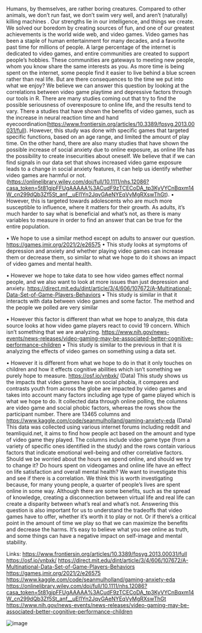 Humans, by themselves, are rather boring creatures. Compared to other animals, we don’t run fast, we don’t swim very well, and aren’t (naturally) killing machines . Our strengths lie in our intelligence, and things we create. We solved our boredom by creating sources of fun, and one of our greatest achievements is the world wide web, and video games. Video games has been a staple of human entertainment for many decades, and a favorite past time for millions of people. A large percentage of the internet is dedicated to video games, and entire communities are created to support people’s hobbies. These communities are gateways to meeting new people, whom you know share the same interests as you. As more time is being spent on the internet, some people find it easier to live behind a blue screen rather than real life. But are there consequences to the time we put into what we enjoy? We believe we can answer this question by looking at the correlations between video game playtime and depressive factors through our tools in R. There are many studies coming out that try to find the possible seriousness of overexposure to online life, and the results tend to vary. There a studies that have shown the benefits of video games, such as the increase in neural reaction time and hand eyecoordination(https://www.frontiersin.org/articles/10.3389/fpsyg.2013.00031/full). However, this study was done with specific games that targeted specific functions, based on an age range, and limited the amount of play time. On the other hand, there are also many studies that have shown the possible increase of social anxiety due to online exposure, as online life has the possibility to create insecurities about oneself. 
We believe that if we can find signals in our data set that shows increased video game exposure leads to a change in social anxiety features, it can help us identify whether video games are harmful or not. (https://onlinelibrary.wiley.com/doi/full/10.1111/nhs.12086?casa_token=5t81gjpFFUgAAAAA%3ACudF9zTCECoDA_tp3KyVYCnBqxm14W_cn299dQb3Zf5St_anf__uEl1Yn2JqyGAeNYEqVyMgRXswThGt). 
•	However, this is targeted towards adolescents who are much more susceptible to influence, where it matters for their growth. As adults, it’s much harder to say what is beneficial and what’s not, as there is many variables to measure in order to find an answer that can be true for the entire population. 

•	We hope to use a similar method except on adults to answer our question. 
https://games.jmir.org/2021/2/e26575
•	This study looks at symptoms of depression and anxiety and whether playing video games can increase them or decrease them, so similar to what we hope to do it shows an impact of video games and mental health. 

•	However we hope to take data to see how video games effect normal people, and we also want to look at more issues than just depression and anxiety. 
 https://direct.mit.edu/dint/article/3/4/606/107672/A-Multinational-Data-Set-of-Game-Players-Behaviors
•	This study is similar in that it interacts with data between video games and some factor. The method and the people we polled are very similar 

•	However this factor is different than what we hope to analyze, this data source looks at how video game players react to covid 19 concern. Which isn’t something that we are analyzing.
https://www.nih.gov/news-events/news-releases/video-gaming-may-be-associated-better-cognitive-performance-children
•	This study is similar to the previous in that it is analyzing the effects of video games on something using a data set. 

•	However it is different from what we hope to do in that it only touches on children and how it effects cognitive abilities which isn’t something we purely hope to measure. 
https://osf.io/vnbxk/
(Data)
This study shows us the impacts that video games have on social phobia, it compares and contrasts youth from across the globe are impacted by video games and takes into account many factors including age type of game played which is what we hope to do. 
It collected data through online polling, the columns are video game and social phobic factors, whereas the rows show the participant number. There are 13465 columns and 
https://www.kaggle.com/code/seanmulholland/gaming-anxiety-eda
(Data)
This data was collected using various internet forums including reddit and teamliquid.net, it aims to find how people act based on the amount and type of video game they played. The columns include video game type (from a variety of specific ones identified in the study) and the rows contain various factors that indicate emotional well-being and other correlative factors. 
 Should we be worried about the hours we spend online, and should we try to change it? Do hours spent on videogames and online life have an effect on life satisfaction and overall mental health? We want to investigate this and see if there is a correlation. We think this is worth investigating because, for many young people, a quarter of people’s lives are spent online in some way. Although there are some benefits, such as the spread of knowledge, creating a disconnection between virtual life and real life can create a disparity between what’s real and what’s not. Answering this question is also important for us to understand the tradeoffs that video games have to offer, whether it’s worth it to play or not. Or if there’s a critical point in the amount of time we play so that we can maximize the benefits and decrease the harms. It’s easy to believe what you see online as truth, and some things can have a negative impact on self-image and mental stability. 

Links:
https://www.frontiersin.org/articles/10.3389/fpsyg.2013.00031/full
https://osf.io/vnbxk/
https://direct.mit.edu/dint/article/3/4/606/107672/A-Multinational-Data-Set-of-Game-Players-Behaviors
https://games.jmir.org/2021/2/e26575
https://www.kaggle.com/code/seanmulholland/gaming-anxiety-eda
https://onlinelibrary.wiley.com/doi/full/10.1111/nhs.12086?casa_token=5t81gjpFFUgAAAAA%3ACudF9zTCECoDA_tp3KyVYCnBqxm14W_cn299dQb3Zf5St_anf__uEl1Yn2JqyGAeNYEqVyMgRXswThGt
https://www.nih.gov/news-events/news-releases/video-gaming-may-be-associated-better-cognitive-performance-children

![image](https://user-images.githubusercontent.com/108840217/233869458-3aba677c-a0e5-4a02-a76d-7c3fa705013f.png)
